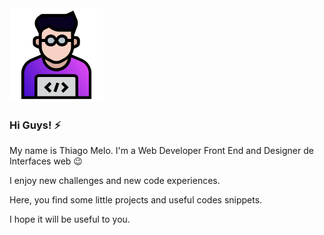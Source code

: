 <img src="https://github.com/tjmelo/tjmelo/blob/main/images/tmwd.svg" width="150" />

### Hi Guys! ⚡

My name is Thiago Melo. I'm a Web Developer Front End and Designer de Interfaces web :wink:

I enjoy new challenges and new code experiences.

Here, you find some little projects and useful codes snippets.

I hope it will be useful to you.

